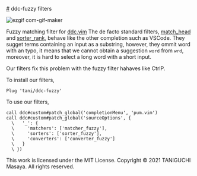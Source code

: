 [#](#) ddc-fuzzy filters

![ezgif com-gif-maker](https://user-images.githubusercontent.com/5019902/136498294-ed2a2c3f-95b1-45d1-bdfd-0909d9ab43db.gif)

Fuzzy matching filter for [ddc.vim](https://github.com/Shougo/ddc.vim)
The de facto standard filters, [match_head](https://github.com/Shougo/ddc-match_head) and [sorter_rank](https://github.com/Shougo/ddc-sorter_rank),
behave like the other completion such as VSCode.
They sugget terms containing an input as a substring, however, they ommit word with an typo,
it means that we cannot obtain a suggestion `word` from `wrd`, moreover, it is hard to select a long word with a short input.

Our filters fix this problem with the fuzzy filter hahaves like CtrlP.

To install our filters,

```viml
Plug 'tani/ddc-fuzzy'
```

To use our filters,

```viml
call ddc#custom#patch_global('completionMenu', 'pum.vim')
call ddc#custom#patch_global('sourceOptions', {
  \   '_': {
  \     'matchers': ['matcher_fuzzy'],
  \     'sorters': ['sorter_fuzzy'],
  \     'converters': ['converter_fuzzy']
  \   }
  \ })
```

This work is licensed under the MIT License.
Copyright &copy; 2021 TANIGUCHI Masaya. All rights reserved.
